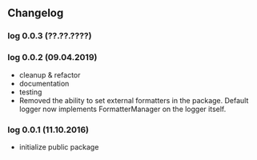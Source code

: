 ## Changelog

### log 0.0.3 (??.??.????)



### log 0.0.2 (09.04.2019)

- cleanup & refactor
- documentation
- testing
- Removed the ability to set external formatters in the package. Default logger
  now implements FormatterManager on the logger itself. 


### log 0.0.1 (11.10.2016)

- initialize public package 
